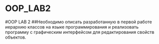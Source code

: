 # OOP_LAB2
#OOP LAB 2
##Необходимо описать разработанную в первой работе иерархию классов на языке программирования и реализовать программу с графическим интерфейсом для редактирования свойств объектов.
